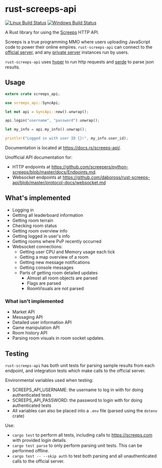 rust-screeps-api
================
[![Linux Build Status][travis-image]][travis-builds]
[![Windows Build Status][appveyor-image]][appveyor-builds]

A Rust library for using the [Screeps] HTTP API.

Screeps is a true programming MMO where users uploading JavaScript code to power their online empires.
`rust-screeps-api` can connect to the [official server][screeps], and any [private server][screeps-os] instances run by
users.

`rust-screeps-api` uses [hyper] to run http requests and [serde] to parse json results.

## Usage

```rust
extern crate screeps_api;

use screeps_api::SyncApi;

let mut api = SyncApi::new().unwrap();

api.login("username", "password").unwrap();

let my_info = api.my_info().unwrap();

println!("Logged in with user ID {}!", my_info.user_id);
```

Documentation is located at https://docs.rs/screeps-api/.

Unofficial API documentation for:
- HTTP endpoints at https://github.com/screepers/python-screeps/blob/master/docs/Endpoints.md.
- Websocket endpoints at https://github.com/daboross/rust-screeps-api/blob/master/protocol-docs/websocket.md

## What's implemented

- Logging in
- Getting all leaderboard information
- Getting room terrain
- Checking room status
- Getting room overview info
- Getting logged in user's info
- Getting rooms where PvP recently occurred
- Websocket connections:
  - Getting user CPU and Memory usage each tick
  - Getting a map overview of a room
  - Getting new message notifications
  - Getting console messages
  - Parts of getting room detailed updates
    - Almost all room objects are parsed
    - Flags are parsed
    - RoomVisuals are not parsed

### What isn't implemented

- Market API
- Messaging API
- Detailed user information API
- Game manipulation API
- Room history API
- Parsing room visuals in room socket updates.

## Testing

`rust-screeps-api` has both unit tests for parsing sample results from each endpoint, and integration tests which make calls to the official server.

Environmental variables used when testing:
- SCREEPS_API_USERNAME: the username to log in with for doing authenticated tests
- SCREEPS_API_PASSWORD: the password to login with for doing authenticated tests
- All variables can also be placed into a `.env` file (parsed using the `dotenv` crate)

Use:
- `cargo test` to perform all tests, including calls to https://screeps.com with provided login details.
- `cargo test parse` to only perform parsing unit tests. This can be performed offline.
- `cargo test -- --skip auth` to test both parsing and all unauthenticated calls to the official server.

[travis-image]: https://travis-ci.org/daboross/rust-screeps-api.svg?branch=master
[travis-builds]: https://travis-ci.org/daboross/rust-screeps-api
[appveyor-image]: https://ci.appveyor.com/api/projects/status/github/daboross/rust-screeps-api?branch=master&svg=true
[appveyor-builds]: https://ci.appveyor.com/project/daboross/rust-screeps-api
[screeps]: https://screeps.com
[screeps-os]: https://github.com/screeps/screeps/
[hyper]: https://github.com/hyperium/hyper/
[serde]: https://github.com/serde-rs/json/
[`serde_json::Value`]: https://docs.serde.rs/serde_json/value/enum.Value.html
